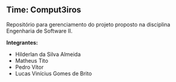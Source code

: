 ## **Time: Comput3iros**

Repositório para gerenciamento do projeto proposto na disciplina Engenharia de Software II.

**Integrantes:**
* Hilderlan da Silva Almeida
* Matheus Tito
* Pedro Vítor
* Lucas Vinícius Gomes de Brito
